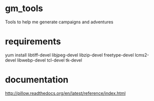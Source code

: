 gm_tools
========

Tools to help me generate campaigns and adventures

requirements
============

yum install libtiff-devel libjpeg-devel libzip-devel freetype-devel lcms2-devel libwebp-devel tcl-devel tk-devel

documentation
=============

http://pillow.readthedocs.org/en/latest/reference/index.html
